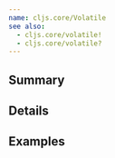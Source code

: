 ```yaml
---
name: cljs.core/Volatile
see also:
  - cljs.core/volatile!
  - cljs.core/volatile?
---
```


## Summary

## Details

## Examples
